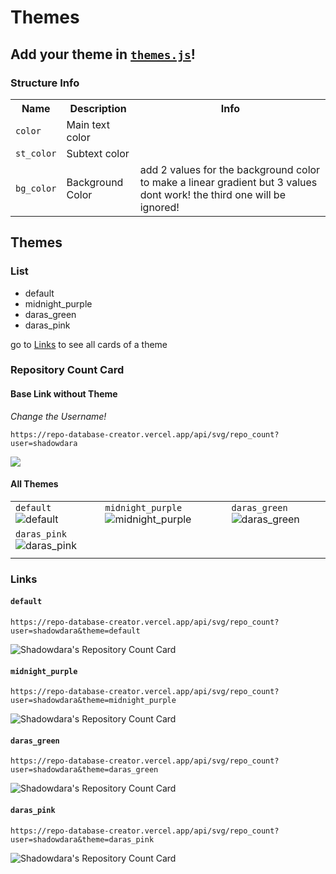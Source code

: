 # Themes

## Add your theme in [`themes.js`](themes.js)!

### Structure Info

<table>
    <tr>
        <th>Name</th>
        <th>Description</th>
        <th>Info</th>
    </tr>
    <tr>
        <td><code>color</code></td>
        <td>Main text color</td>
        <td></td>
    </tr>
    <tr>
        <td><code>st_color</code></td>
        <td>Subtext color</td>
        <td></td>
    </tr>
    <tr>
        <td><code>bg_color<code></td>
        <td>Background Color</td>
        <td>add 2 values for the background color to make a linear gradient but 3 values dont work! the third one will be ignored!</td>
    </tr>
</table>

## Themes

### List
- default
- midnight_purple
- daras_green
- daras_pink

go to <a href="#links">Links</a> to see all cards of a theme

### Repository Count Card

#### Base Link without Theme

*Change the Username!*

```
https://repo-database-creator.vercel.app/api/svg/repo_count?user=shadowdara
```

![](https://repo-database-creator.vercel.app/api/svg/repo_count?user=shadowdara)

#### All Themes

|  |  |  |
|--|--|--|
| `default` ![default][default] | `midnight_purple` ![midnight_purple][midnight_purple] | `daras_green` ![daras_green][daras_green] |
| `daras_pink` ![daras_pink][daras_pink] |  |  |
|  |  |  |

[default]: https://repo-database-creator.vercel.app/api/svg/repo_count?user=shadowdara&theme=default
[midnight_purple]: https://repo-database-creator.vercel.app/api/svg/repo_count?user=shadowdara&theme=midnight_purple
[daras_green]: https://repo-database-creator.vercel.app/api/svg/repo_count?user=shadowdara&theme=daras_green
[daras_pink]: https://repo-database-creator.vercel.app/api/svg/repo_count?user=shadowdara&theme=daras_pink


### <h3 id="links">Links</h3>

#### `default`
```
https://repo-database-creator.vercel.app/api/svg/repo_count?user=shadowdara&theme=default
```

![Shadowdara's Repository Count Card](https://repo-database-creator.vercel.app/api/svg/repo_count?user=shadowdara&theme=default)

#### `midnight_purple`

```
https://repo-database-creator.vercel.app/api/svg/repo_count?user=shadowdara&theme=midnight_purple
```

![Shadowdara's Repository Count Card](https://repo-database-creator.vercel.app/api/svg/repo_count?user=shadowdara&theme=midnight_purple)

#### `daras_green`

```
https://repo-database-creator.vercel.app/api/svg/repo_count?user=shadowdara&theme=daras_green
```

![Shadowdara's Repository Count Card](https://repo-database-creator.vercel.app/api/svg/repo_count?user=shadowdara&theme=daras_green)

#### `daras_pink`

```
https://repo-database-creator.vercel.app/api/svg/repo_count?user=shadowdara&theme=daras_pink
```

![Shadowdara's Repository Count Card](https://repo-database-creator.vercel.app/api/svg/repo_count?user=shadowdara&theme=daras_pink)
